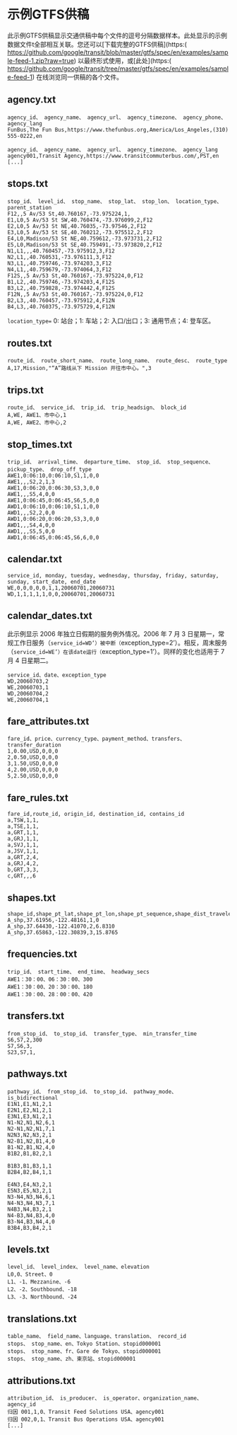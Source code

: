 # 示例GTFS供稿 
 
 此示例GTFS供稿显示交通供稿中每个文件的逗号分隔数据样本。此处显示的示例数据文件t全部相互关联。您还可以[下载完整的GTFS供稿](https:( https://github.com/google/transit/blob/master/gtfs/spec/en/examples/sample-feed-1.zip?raw=true) 以最终形式使用，或[此处](https:( https://github.com/google/transit/tree/master/gtfs/spec/en/examples/sample-feed-1) 在线浏览同一供稿的各个文件。 
 
## agency.txt 
 
 ``` 
 agency_id、 agency_name、 agency_url、 agency_timezone、 agency_phone、 agency_lang 
 FunBus,The Fun Bus,https://www.thefunbus.org,America/Los_Angeles,(310) 555-0222,en 
 ``` 
 
 ``` 
 agency_id、 agency_name、 agency_url、 agency_timezone、 agency_lang 
 agency001,Transit Agency,https://www.transitcommuterbus.com/,PST,en 
 [...] 
 ``` 
 
## stops.txt 
 
 ``` 
 stop_id、 level_id、 stop_name、 stop_lat、 stop_lon、 location_type、 parent_station 
 F12,,5 Av/53 St,40.760167,-73.975224,1, 
 E1,L0,5 Av/53 St SW,40.760474,-73.976099,2,F12 
 E2,L0,5 Av/53 St NE,40.76035,-73.97546,2,F12 
 E3,L0,5 Av/53 St SE,40.760212,-73.975512,2,F12 
 E4,L0,Madison/53 St NE,40.759612,-73.973731,2,F12 
 E5,L0,Madison/53 St SE,40.759491,-73.973820,2,F12 
 N1,L1,,,40.760457,-73.975912,3,F12 
 N2,L1,,40.760531,-73.976111,3,F12 
 N3,L1,,40.759746,-73.974203,3,F12 
 N4,L1,,40.759679,-73.974064,3,F12 
 F12S,,5 Av/53 St,40.760167,-73.975224,0,F12 
 B1,L2,,40.759746,-73.974203,4,F12S 
 B3,L2,,40.759828,-73.974442,4,F12S 
 F12N,,5 Av/53 St,40.760167,-73.975224,0,F12 
 B2,L3,,40.760457,-73.975912,4,F12N 
 B4,L3,,40.760375,-73.975729,4,F12N 
 ``` 
 `location_type=` 0: 站台；1: 车站；2: 入口/出口；3: 通用节点；4: 登车区。 
 
## routes.txt 
 
 ``` 
 route_id、 route_short_name、 route_long_name、 route_desc、 route_type 
 A,17,Mission,"“A”路线从下 Mission 开往市中心。",3 
 ``` 
 
## trips.txt 
 
 ``` 
 route_id、 service_id、 trip_id、 trip_headsign、 block_id 
 A,WE, AWE1、市中心,1 
 A,WE, AWE2、市中心,2 
 ``` 
 
## stop_times.txt 
 
 ``` 
 trip_id、 arrival_time、 departure_time、 stop_id、 stop_sequence、 pickup_type、 drop_off_type 
 AWE1,0:06:10,0:06:10,S1,1,0,0 
 AWE1,,,S2,2,1,3 
 AWE1,0:06:20,0:06:30,S3,3,0,0 
 AWE1,,,S5,4,0,0 
 AWE1,0:06:45,0:06:45,S6,5,0,0 
 AWD1,0:06:10,0:06:10,S1,1,0,0 
 AWD1,,,S2,2,0,0 
 AWD1,0:06:20,0:06:20,S3,3,0,0 
 AWD1,,,S4,4,0,0 
 AWD1,,,S5,5,0,0 
 AWD1,0:06:45,0:06:45,S6,6,0,0 
 ``` 
 
## calendar.txt 
 
 ``` 
 service_id, monday, tuesday, wednesday, thursday, friday, saturday, sunday, start_date, end_date 
 WE,0,0,0,0,0,1,1,20060701,20060731 
 WD,1,1,1,1,1,0,0,20060701,20060731 
 ``` 
 
## calendar_dates.txt 
 
 此示例显示 2006 年独立日假期的服务例外情况。2006 年 7 月 3 日星期一，常规工作日服务（`service_id=WD’）被中断（`exception_type=2’）。相反，周末服务（`service_id=WE’）在该date运行（`exception_type=1’）。同样的变化也适用于 7 月 4 日星期二。 
 
 ``` 
 service_id、date、exception_type
 WD,20060703,2 
 WE,20060703,1 
 WD,20060704,2 
 WE,20060704,1 
 ``` 
 
## fare_attributes.txt 
 
 ``` 
 fare_id、price、currency_type、payment_method、transfers、transfer_duration
 1,0.00,USD,0,0,0 
 2,0.50,USD,0,0,0 
 3,1.50,USD,0,0,0 
 4,2.00,USD,0,0,0 
 5,2.50,USD,0,0,0 
 ``` 
 
## fare_rules.txt 
 
 ``` 
 fare_id,route_id, origin_id, destination_id, contains_id 
 a,TSW,1,1, 
 a,TSE,1,1, 
 a,GRT,1​​,1, 
 a,GRJ,1,1, 
 a,SVJ,1,1, 
 a,JSV,1,1, 
 a,GRT,2,4, 
 a,GRJ,4,2, 
 b,GRT,3,3, 
 c,GRT,,,6 
 ``` 
 
## shapes.txt 
 
 ``` 
 shape_id,shape_pt_lat,shape_pt_lon,shape_pt_sequence,shape_dist_traveled 
 A_shp,37.61956,-122.48161,1,0 
 A_shp,37.64430,-122.41070,2,6.8310 
 A_shp,37.65863,-122.30839,3,15.8765 
 ``` 
 
## frequencies.txt 
 
 ``` 
 trip_id、 start_time、 end_time、 headway_secs 
 AWE1：30：00、06：30：00、300 
 AWE1：30：00、20：30：00、180 
 AWE1：30：00、28：00：00、420 ​​
 ``` 
 
## transfers.txt 
 
 ``` 
 from_stop_id、 to_stop_id、 transfer_type、 min_transfer_time 
 S6,S7,2,300 
 S7,S6,3, 
 S23,S7,1, 
 ``` 
 
## pathways.txt 
 
 ``` 
 pathway_id、 from_stop_id、 to_stop_id、 pathway_mode、 is_bidirectional 
 E1N1,E1,N1,2,1 
 E2N1,E2,N1,2,1 
 E3N1,E3,N1,2,1 
 N1-N2,N1,N2,6,1 
 N2-N1,N2,N1,7,1 
 N2N3,N2,N3,2,1 
 N2-B1,N2,B1,4,0​​ 
 B1-N2,B1,N2,4,0 
 B1B2,B1,B2,2,1 
 
 B1B3,B1,B3,1,1 
 B2B4,B2,B4,1,1 
 
 E4N3,E4,N3,2,1 
 E5N3,E5,N3,2,1 
 N3-N4,N3,N4,6,1 
 N4-N3,N4,N3,7,1 
 N4B3,N4,B3,2,1 
 N4-B3,N4,B3,4,0 
 B3-N4,B3,N4,4,0 
 B3B4,B3,B4,2,1 
 ``` 
 
## levels.txt 
 
 ``` 
 level_id、 level_index、 level_name、elevation 
 L0,0、Street、0 
 L1、-1、Mezzanine、-6 
 L2、-2、Southbound、-18 
 L3、-3、Northbound、-24 
 ``` 
 
## translations.txt 
 
 ``` 
 table_name、 field_name、language、translation、 record_id 
 stops、 stop_name、en、Tokyo Station、stopid000001 
 stops、 stop_name、fr、Gare de Tokyo、stopid000001 
 stops、 stop_name、zh、東京站、stopid000001 
 ``` 
 
## attributions.txt 
 
 ``` 
attribution_id、 is_producer、 is_operator、organization_name、agency_id 
 归因 001,1,0、Transit Feed Solutions USA、agency001 
 归因 002,0,1、Transit Bus Operations USA、agency001 
 [...] 
 ```

